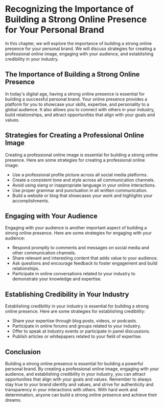 Recognizing the Importance of Building a Strong Online Presence for Your Personal Brand
=================================================================================================================================

In this chapter, we will explore the importance of building a strong online presence for your personal brand. We will discuss strategies for creating a professional online image, engaging with your audience, and establishing credibility in your industry.

The Importance of Building a Strong Online Presence
---------------------------------------------------

In today's digital age, having a strong online presence is essential for building a successful personal brand. Your online presence provides a platform for you to showcase your skills, expertise, and personality to a global audience. It also allows you to connect with others in your industry, build relationships, and attract opportunities that align with your goals and values.

Strategies for Creating a Professional Online Image
---------------------------------------------------

Creating a professional online image is essential for building a strong online presence. Here are some strategies for creating a professional online image:

* Use a professional profile picture across all social media platforms.
* Create a consistent tone and style across all communication channels.
* Avoid using slang or inappropriate language in your online interactions.
* Use proper grammar and punctuation in all written communication.
* Build a website or blog that showcases your work and highlights your accomplishments.

Engaging with Your Audience
---------------------------

Engaging with your audience is another important aspect of building a strong online presence. Here are some strategies for engaging with your audience:

* Respond promptly to comments and messages on social media and other communication channels.
* Share relevant and interesting content that adds value to your audience.
* Ask questions and encourage feedback to foster engagement and build relationships.
* Participate in online conversations related to your industry to demonstrate your knowledge and expertise.

Establishing Credibility in Your Industry
-----------------------------------------

Establishing credibility in your industry is essential for building a strong online presence. Here are some strategies for establishing credibility:

* Share your expertise through blog posts, videos, or podcasts.
* Participate in online forums and groups related to your industry.
* Offer to speak at industry events or participate in panel discussions.
* Publish articles or whitepapers related to your field of expertise.

Conclusion
----------

Building a strong online presence is essential for building a powerful personal brand. By creating a professional online image, engaging with your audience, and establishing credibility in your industry, you can attract opportunities that align with your goals and values. Remember to always stay true to your brand identity and values, and strive for authenticity and transparency in your interactions with others. With hard work and determination, anyone can build a strong online presence and achieve their dreams.
